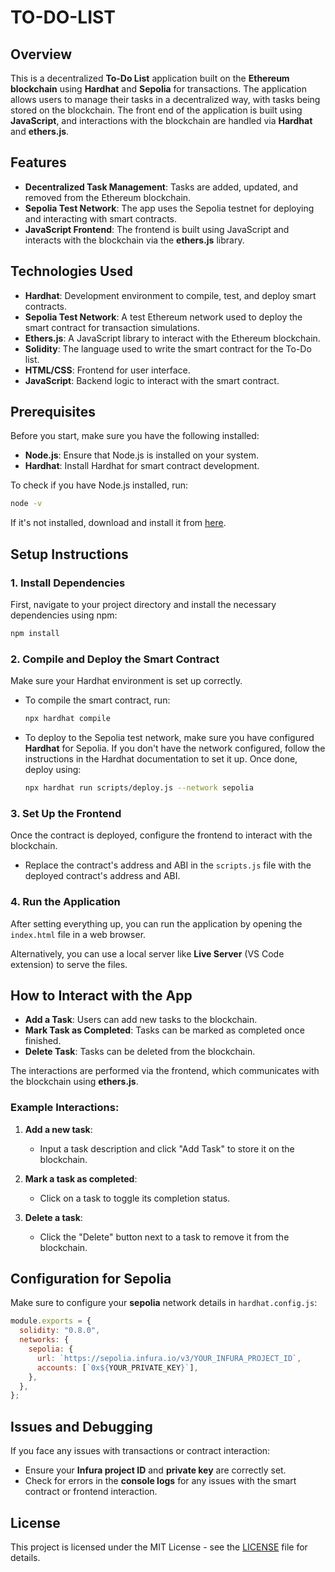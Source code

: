 # TO-DO-LIST

## Overview
This is a decentralized **To-Do List** application built on the **Ethereum blockchain** using **Hardhat** and **Sepolia** for transactions. The application allows users to manage their tasks in a decentralized way, with tasks being stored on the blockchain.
The front end of the application is built using **JavaScript**, and interactions with the blockchain are handled via **Hardhat** and **ethers.js**.

## Features
- **Decentralized Task Management**: Tasks are added, updated, and removed from the Ethereum blockchain.
- **Sepolia Test Network**: The app uses the Sepolia testnet for deploying and interacting with smart contracts.
- **JavaScript Frontend**: The frontend is built using JavaScript and interacts with the blockchain via the **ethers.js** library.
  
## Technologies Used
- **Hardhat**: Development environment to compile, test, and deploy smart contracts.
- **Sepolia Test Network**: A test Ethereum network used to deploy the smart contract for transaction simulations.
- **Ethers.js**: A JavaScript library to interact with the Ethereum blockchain.
- **Solidity**: The language used to write the smart contract for the To-Do list.
- **HTML/CSS**: Frontend for user interface.
- **JavaScript**: Backend logic to interact with the smart contract.

## Prerequisites
Before you start, make sure you have the following installed:
- **Node.js**: Ensure that Node.js is installed on your system.
- **Hardhat**: Install Hardhat for smart contract development.
  
To check if you have Node.js installed, run:
```bash
node -v
```

If it's not installed, download and install it from [here](https://nodejs.org/).

## Setup Instructions

### 1. Install Dependencies
First, navigate to your project directory and install the necessary dependencies using npm:

```bash
npm install
```

### 2. Compile and Deploy the Smart Contract
Make sure your Hardhat environment is set up correctly.

- To compile the smart contract, run:
  ```bash
  npx hardhat compile
  ```

- To deploy to the Sepolia test network, make sure you have configured **Hardhat** for Sepolia. If you don't have the network configured, follow the instructions in the Hardhat documentation to set it up. Once done, deploy using:
  ```bash
  npx hardhat run scripts/deploy.js --network sepolia
  ```

### 3. Set Up the Frontend
Once the contract is deployed, configure the frontend to interact with the blockchain.

- Replace the contract's address and ABI in the `scripts.js` file with the deployed contract's address and ABI.

### 4. Run the Application
After setting everything up, you can run the application by opening the `index.html` file in a web browser.

Alternatively, you can use a local server like **Live Server** (VS Code extension) to serve the files.

## How to Interact with the App
- **Add a Task**: Users can add new tasks to the blockchain.
- **Mark Task as Completed**: Tasks can be marked as completed once finished.
- **Delete Task**: Tasks can be deleted from the blockchain.

The interactions are performed via the frontend, which communicates with the blockchain using **ethers.js**.

### Example Interactions:
1. **Add a new task**:
   - Input a task description and click "Add Task" to store it on the blockchain.

2. **Mark a task as completed**:
   - Click on a task to toggle its completion status.

3. **Delete a task**:
   - Click the "Delete" button next to a task to remove it from the blockchain.

## Configuration for Sepolia
Make sure to configure your **sepolia** network details in `hardhat.config.js`:

```javascript
module.exports = {
  solidity: "0.8.0",
  networks: {
    sepolia: {
      url: `https://sepolia.infura.io/v3/YOUR_INFURA_PROJECT_ID`,
      accounts: [`0x${YOUR_PRIVATE_KEY}`],
    },
  },
};
```

## Issues and Debugging
If you face any issues with transactions or contract interaction:
- Ensure your **Infura project ID** and **private key** are correctly set.
- Check for errors in the **console logs** for any issues with the smart contract or frontend interaction.

## License
This project is licensed under the MIT License - see the [LICENSE](LICENSE) file for details.
